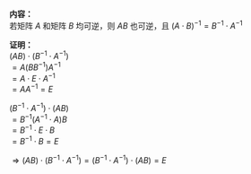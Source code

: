 **内容：**    
若矩阵 $A$ 和矩阵 $B$ 均可逆，则 $AB$ 也可逆，且 $(A\cdot B)^{-1}=B^{-1}\cdot A^{-1}$     
    
**证明：**    
 $(AB)\cdot(B^{-1}\cdot A^{-1})$     
 $=A(BB^{-1})A^{-1}$     
 $=A\cdot E\cdot A^{-1}$     
 $=AA^{-1}=E$     
    
 $(B^{-1}\cdot A^{-1})\cdot(AB)$     
 $=B^{-1}(A^{-1}\cdot A)B$     
 $=B^{-1}\cdot E\cdot B$     
 $=B^{-1}\cdot B=E$     
    
 $\Rightarrow(AB)\cdot(B^{-1}\cdot A^{-1})    
=(B^{-1}\cdot A^{-1})\cdot(AB)=E$     
